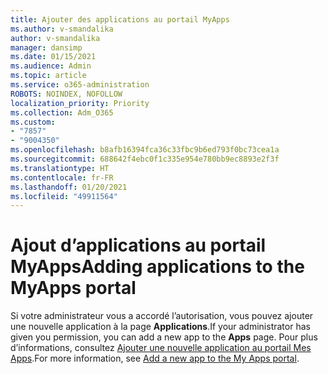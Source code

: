 ```yaml
---
title: Ajouter des applications au portail MyApps
ms.author: v-smandalika
author: v-smandalika
manager: dansimp
ms.date: 01/15/2021
ms.audience: Admin
ms.topic: article
ms.service: o365-administration
ROBOTS: NOINDEX, NOFOLLOW
localization_priority: Priority
ms.collection: Adm_O365
ms.custom:
- "7857"
- "9004350"
ms.openlocfilehash: b8afb16394fca36c33fbc9b6ed793f0bc73cea1a
ms.sourcegitcommit: 688642f4ebc0f1c335e954e780bb9ec8893e2f3f
ms.translationtype: HT
ms.contentlocale: fr-FR
ms.lasthandoff: 01/20/2021
ms.locfileid: "49911564"
---
```

# <a name="adding-applications-to-the-myapps-portal"></a><span data-ttu-id="bee48-102">Ajout d’applications au portail MyApps</span><span class="sxs-lookup"><span data-stu-id="bee48-102">Adding applications to the MyApps portal</span></span>

<span data-ttu-id="bee48-103">Si votre administrateur vous a accordé l’autorisation, vous pouvez ajouter une nouvelle application à la page **Applications**.</span><span class="sxs-lookup"><span data-stu-id="bee48-103">If your administrator has given you permission, you can add a new app to the **Apps** page.</span></span> <span data-ttu-id="bee48-104">Pour plus d’informations, consultez [Ajouter une nouvelle application au portail Mes Apps](https://docs.microsoft.com/azure/active-directory/user-help/my-apps-portal-end-user-access#add-a-new-app-to-the-my-apps-portal).</span><span class="sxs-lookup"><span data-stu-id="bee48-104">For more information, see [Add a new app to the My Apps portal](https://docs.microsoft.com/azure/active-directory/user-help/my-apps-portal-end-user-access#add-a-new-app-to-the-my-apps-portal).</span></span>